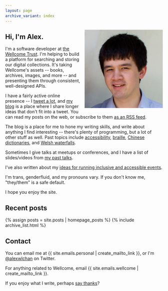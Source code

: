 ```yaml
---
layout: page
archive_variant: index
---
```


<style>
  img.profile {
    float: right;
    width: 250px;
    max-width: 50%;
    margin-top: 0.4em;
    margin-left: 1em;
    margin-bottom: 1em;
  }

  .archive__date {
    padding-right: 4px;
  }
</style>

<img src="/images/profile.jpg" class="profile" alt="A picture of a person set against the sky.">

## Hi, I'm Alex.

I'm a software developer at [the Wellcome Trust][wellcome].
I'm helping to build a platform for searching and storing our digital collections.
It's taking Wellcome's assets -- books, archives, images, and more -- and presenting them through consistent, well-designed APIs.

I have a fairly active online presence -- I [tweet a lot](https://twitter.com/alexwlchan), and [my blog](/all-posts/) is a place where I share longer ideas that don't fit into a tweet.
You can read my posts on the web, or subscribe to them [as an RSS feed](/atom.xml).

The blog is a place for me to hone my writing skills, and write about anything I find interesting -- there's plenty of programming, but a lot of other stuff as well.
Past topics include [accessibility](/2019/01/monki-gras-the-curb-cut-effect/), [braille](/2019/07/ten-braille-facts/), [Chinese dictionaries](/2019/06/reading-a-chinese-dictionary/), and [Welsh waterfalls](/2018/11/aberdulais-waterfall/).

Sometimes I give talks at meetups or conferences, and I have a list of slides/videos from [my past talks](/talks/).

I've also written about my [ideas for running inclusive and accessible events](https://alexwlchan.net/ideas-for-inclusive-events/).

I'm trans, genderfluid, and my pronouns vary.
If you don't know me, "they/them" is a safe default.

I hope you enjoy the site.

[wellcome]: https://en.wikipedia.org/wiki/Wellcome_Trust

## Recent posts

{% assign posts = site.posts | homepage_posts %}
{% include archive_list.html %}

## Contact

You can email me at {{ site.emails.personal | create_mailto_link }}, or I'm [@alexwlchan](https://twitter.com/alexwlchan) on Twitter.

For anything related to Wellcome, email {{ site.emails.wellcome | create_mailto_link }}.

If you enjoy what I write, perhaps [say thanks](/say-thanks/)?
